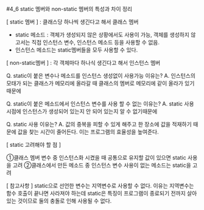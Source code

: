 #4_6 static 멤버와 non-static 멤버의 특성과 차이 정리


[ static 멤버 ]
: 클래스당 하나씩 생긴다고 해서 클래스 멤버
- static 메소드 : 객체가 생성되지 않은 상황에서도 사용이 가능, 객체를 생성하지 않고서는 직접 인스턴스 변수, 인스턴스 메소드 등을 사용할 수 없음. 
- 인스턴스 메소드는 static멤버들을 모두 사용할 수 있다.

[ non-static멤버 ]
: 각 객체마다 하나식 생긴다고 해서 인스턴스 멤버



Q. static이 붙은 변수나 메소드를 인스턴스 생성없이 사용가능 이유는?
A. 인스턴스의 모태가 되는 클래스가 메모리에 올라갈 때 클래스의 멤버로 메모리에 같이 올라가 있기 때문에

Q. static이 붙은 메소드에서 인스턴스 변수를 사용 할 수 없는 이유는?
A. static 사용 시점에 인스턴스가 생성되어 있는지 안 되어 있는지 알 수 없기때문에

Q.  static 사용 이유는?
A. 
값의 중복을 피할 수 있게 해주고 한 장소에 값을 적재하기 때문에 값을 찾는 시간이 줄어든다. 
이는 프로그램의 효율성을 높여준다.



[ static 고려해야 할 점 ]

①클래스 멤버 변수 중 인스턴스화 시켰을 때 공통으로 유지할 값이 있으면 static 사용을 고려
②클래스에서 만든 메소드 중 인스턴스 변수 사용이 없는 메소드는 static을 고려


[ 참고사항 ]
static으로 선언한 변수는 지역변수로 사용할 수 없다. 이유는 지역변수는 함수 호출이 끝나면 사라져야 하는데 static은 특징이 프로그램이 종료되기 전까지 살아있는 것이므로 둘의 충돌로 인해 사용될 수 없다.
 